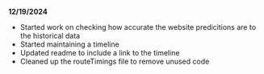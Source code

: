 **12/19/2024** 
* Started work on checking how accurate the website predicitions are to the historical data
* Started maintaining a timeline 
* Updated readme to include a link to the timeline
* Cleaned up the routeTimings file to remove unused code